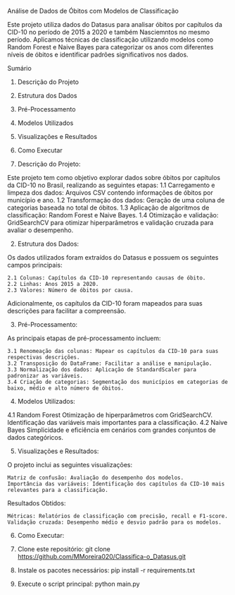Análise de Dados de Óbitos com Modelos de Classificação

Este projeto utiliza dados do Datasus para analisar óbitos por capítulos da CID-10 no período de 2015 a 2020 e também Nasciemntos no mesmo período. Aplicamos técnicas de classificação utilizando modelos como Random Forest e Naive Bayes para categorizar os anos com diferentes níveis de óbitos e identificar padrões significativos nos dados.

Sumário
1. Descrição do Projeto
2. Estrutura dos Dados
3. Pré-Processamento
4. Modelos Utilizados
5. Visualizações e Resultados
6. Como Executar


1. Descrição do Projeto:

Este projeto tem como objetivo explorar dados sobre óbitos por capítulos da CID-10 no Brasil, realizando as seguintes etapas:
    1.1 Carregamento e limpeza dos dados: Arquivos CSV contendo informações de óbitos por município e ano.
    1.2 Transformação dos dados: Geração de uma coluna de categorias baseada no total de óbitos.
    1.3 Aplicação de algoritmos de classificação: Random Forest e Naive Bayes.
    1.4 Otimização e validação: GridSearchCV para otimizar hiperparâmetros e validação cruzada para avaliar o desempenho.

2. Estrutura dos Dados:

Os dados utilizados foram extraídos do Datasus e possuem os seguintes campos principais:

    2.1 Colunas: Capítulos da CID-10 representando causas de óbito.
    2.2 Linhas: Anos 2015 a 2020.
    2.3 Valores: Número de óbitos por causa.

Adicionalmente, os capítulos da CID-10 foram mapeados para suas descrições para facilitar a compreensão.

3. Pré-Processamento:

As principais etapas de pré-processamento incluem:

    3.1 Renomeação das colunas: Mapear os capítulos da CID-10 para suas respectivas descrições.
    3.2 Transposição do DataFrame: Facilitar a análise e manipulação.
    3.3 Normalização dos dados: Aplicação de StandardScaler para padronizar as variáveis.
    3.4 Criação de categorias: Segmentação dos municípios em categorias de baixo, médio e alto número de óbitos.

4. Modelos Utilizados:

4.1 Random Forest
    Otimização de hiperparâmetros com GridSearchCV.
    Identificação das variáveis mais importantes para a classificação.
4.2 Naive Bayes
    Simplicidade e eficiência em cenários com grandes conjuntos de dados categóricos.

5. Visualizações e Resultados:

O projeto inclui as seguintes visualizações:

    Matriz de confusão: Avaliação do desempenho dos modelos.
    Importância das variáveis: Identificação dos capítulos da CID-10 mais relevantes para a classificação.

Resultados Obtidos:

    Métricas: Relatórios de classificação com precisão, recall e F1-score.
    Validação cruzada: Desempenho médio e desvio padrão para os modelos.

6. Como Executar:

1. Clone este repositório:
    git clone https://github.com/MMoreira020/Classifica-o_Datasus.git

2. Instale os pacotes necessários:
    pip install -r requirements.txt

3. Execute o script principal:
    python main.py




